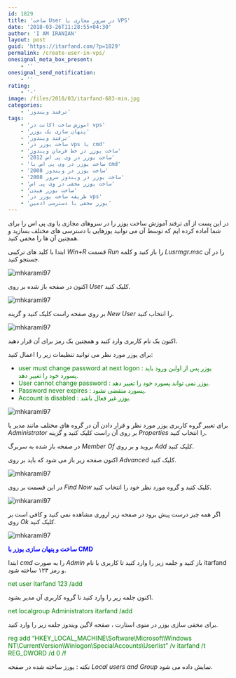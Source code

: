 ```yaml
---
id: 1829
title: 'ساخت User در سرور مجازی یا VPS'
date: '2018-03-26T11:28:55+04:30'
author: 'I AM IRANIAN'
layout: post
guid: 'https://itarfand.com/?p=1829'
permalink: /create-user-in-vps/
onesignal_meta_box_present:
    - ''
onesignal_send_notification:
    - ''
rating:
    - '-'
image: /files/2018/03/itarfand-683-min.jpg
categories:
    - 'ترفند ویندوز'
tags:
    - 'اموزش ساخت اکانت در vps'
    - 'پنهان سازی یک یوزر'
    - 'ترفند ویندوز'
    - 'ساخت یوزر در vps با cmd'
    - 'ساخت یوزر در خط فرمان ویندوز'
    - 'ساخت یوزر در وی پی اس 2012'
    - 'ساخت یوزر در وی پی اس با cmd'
    - 'ساخت یوزر در ویندوز 2008'
    - 'ساخت یوزر در ویندوز سرور 2008'
    - 'ساخت یوزر مخفی در وی پی اس'
    - 'ساخت یوزر هیدن'
    - 'طریقه ساخت یوزر در vps'
    - 'یوزر مخفی با دسترسی ادمین'
---
```


در این پست از آی ترفند آموزش ساخت یوزر را در سروهای مجازی یا وی پی اس را برای شما آماده کرده ایم که توسط آن می توانید یوزهایی با دسترسی های مختلف بسازید و همچنین آن ها را مخفی کنید.

ابتدا با کلید های ترکیبی *Win+R* قسمت *Run* را باز کنید و کلمه *Lusrmgr.msc* را در آن جستجو کنید.

![mhkarami97](/files/2018/03/itarfand-676-min.jpg)

اکنون در صفحه باز شده بر روی *User* کلیک کنید.

![mhkarami97](/files/2018/03/itarfand-677-min.jpg)

بر روی صفحه راست کلیک کنید و گزینه *New User* را انتخاب کنید.

![mhkarami97](/files/2018/03/itarfand-678-min.jpg)

اکنون یک نام کاربری وارد کنید و همچنین یک رمز برای آن قرار دهید.

برای یوزر مورد نظر می توانید تنظیمات زیر را اعمال کنید:

- <span style="color: #008000;">user must change password at next logon : یوزر پس از اولین ورود باید پسورد خود را تغییر دهد.</span>
- <span style="color: #008000;">User cannot change password : یوزر نمی تواند پسورد خود را تغییر دهد.</span>
- <span style="color: #008000;">Password never expires : پسورد منقضی نشود.</span>
- <span style="color: #008000;">Account is disabled : یوزر غیر فعال باشد.</span>

![mhkarami97](/files/2018/03/itarfand-679-min.jpg)

برای تغییر گروه کاربری یوزر مورد نظر و قرار دادن آن در گروه های مختلف مانند مدیر یا *Administrator* بر روی آن راست کلیک کنید و گزینه *Properties* را انتخاب کنید.

در صفحه باز شده به سربرگ *Member Of* بروید و بر روی *Add* کلیک کنید.

اکنون صفحه زیر باز می شود که باید بر روی *Advanced* کلیک کنید.

![mhkarami97](/files/2018/03/itarfand-680-min.jpg)

در این قسمت بر روی *Find Now* کلیک کنید و گروه مورد نظر خود را انتخاب کنید.

![mhkarami97](/files/2018/03/itarfand-681-min.jpg)

اگر همه چیز درست پیش برود در صفحه زیر اروری مشاهده نمی کنید و کافی است بر روی *Ok* کلیک کنید.

![mhkarami97](/files/2018/03/itarfand-682-min.jpg)

<span style="color: #0000ff;">**ساخت و پنهان سازی یوزر با CMD**</span>

ابتدا *cmd* را به صورت *Admin* باز کنید و جلمه زیر را وارد کنید تا کاربری با نام itarfand و رمز ۱۲۳ ساخته شود.

<span style="color: #008000;">net user itarfand 123 /add</span>

اکنون جلمه زیر را وارد کنید تا گروه کاربری آن مدیر بشود.

<span style="color: #008000;">net localgroup Administrators itarfand /add</span>

برای مخفی سازی یوزر در منوی استارت ، صفحه لاگین ویندوز جلمه زیر را وارد کنید.

<span style="color: #008000;">reg add “HKEY\_LOCAL\_MACHINE\\Software\\Microsoft\\Windows NT\\CurrentVersion\\Winlogon\\SpecialAccounts\\Userlist” /v itarfand /t REG\_DWORD /d 0 /f</span>

نکته : یورز ساخته شده در صفحه *Local users and Group* نمایش داده می شود.